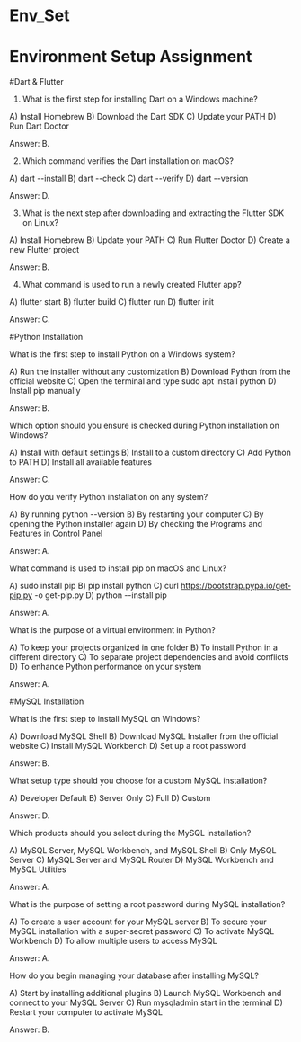 # Env_Set

# Environment Setup Assignment

#Dart & Flutter

1. What is the first step for installing Dart on a Windows machine?

A) Install Homebrew
B) Download the Dart SDK
C) Update your PATH
D) Run Dart Doctor

  Answer: B.

2. Which command verifies the Dart installation on macOS?

A) dart --install
B) dart --check
C) dart --verify
D) dart --version

  Answer: D.

3. What is the next step after downloading and extracting the Flutter SDK on Linux?

A) Install Homebrew
B) Update your PATH
C) Run Flutter Doctor
D) Create a new Flutter project

  Answer: B.

4. What command is used to run a newly created Flutter app?

A) flutter start
B) flutter build
C) flutter run
D) flutter init

  Answer: C.

#Python Installation

What is the first step to install Python on a Windows system?

A) Run the installer without any customization
B) Download Python from the official website
C) Open the terminal and type sudo apt install python
D) Install pip manually

  Answer: B.

Which option should you ensure is checked during Python installation on Windows?

A) Install with default settings
B) Install to a custom directory
C) Add Python to PATH
D) Install all available features

  Answer: C.

How do you verify Python installation on any system?

A) By running python --version
B) By restarting your computer
C) By opening the Python installer again
D) By checking the Programs and Features in Control Panel

  Answer: A.

What command is used to install pip on macOS and Linux?

A) sudo install pip
B) pip install python
C) curl https://bootstrap.pypa.io/get-pip.py -o get-pip.py
D) python --install pip

  Answer: A.

What is the purpose of a virtual environment in Python?

A) To keep your projects organized in one folder
B) To install Python in a different directory
C) To separate project dependencies and avoid conflicts
D) To enhance Python performance on your system

  Answer: A.

#MySQL Installation

What is the first step to install MySQL on Windows?

A) Download MySQL Shell
B) Download MySQL Installer from the official website
C) Install MySQL Workbench
D) Set up a root password

  Answer: B.

What setup type should you choose for a custom MySQL installation?

A) Developer Default
B) Server Only
C) Full
D) Custom

  Answer: D.

Which products should you select during the MySQL installation?

A) MySQL Server, MySQL Workbench, and MySQL Shell
B) Only MySQL Server
C) MySQL Server and MySQL Router
D) MySQL Workbench and MySQL Utilities

  Answer: A.

What is the purpose of setting a root password during MySQL installation?

A) To create a user account for your MySQL server
B) To secure your MySQL installation with a super-secret password
C) To activate MySQL Workbench
D) To allow multiple users to access MySQL

  Answer: A.

How do you begin managing your database after installing MySQL?

A) Start by installing additional plugins
B) Launch MySQL Workbench and connect to your MySQL Server
C) Run mysqladmin start in the terminal
D) Restart your computer to activate MySQL

  Answer: B.

